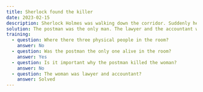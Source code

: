 ```yaml
---
title: Sherlock found the killer
date: 2023-02-15
description: Sherlock Holmes was walking down the corridor. Suddenly he heard a woman screaming, “Please, John, don’t kill me!” A shot rang. Holmes burst into the room. In one corner lay a dead woman and a gun. In another corner stood a postman, a lawyer, and an accountant. Sherlock looked at them, approached the postman, and grabbed him - “I will arrest you for killing this woman.” It was really the postman who killed this woman, but how could Holmes know it?
solution: The postman was the only man. The lawyer and the accountant were women.
training:
  - question: Where there three physical people in the room?
    answer: No
  - question: Was the postman the only one alive in the room?
    answer: Yes
  - question: Is it important why the postman killed the woman?
    answer: No
  - question: The woman was lawyer and accountant?
    answer: Solved
---
```

